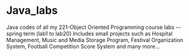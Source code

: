 # Java_labs
Java codes of all my 221-Object Oriented Programming course labs --spring term (lab1 to lab20)
Includes small projects such as Hospital Management, Music and Media Storage Program, Festival Organization System, Football Competition Score System and many more...
